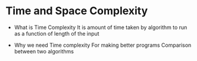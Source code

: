 # Time and Space Complexity


- What is Time Complexity
  It is amount of time taken by algorithm to run
  as a function of length of the input

- Why we need Time complexity
  For making better programs 
  Comparison between two algorithms
